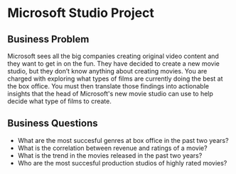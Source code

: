 # Microsoft Studio Project


## Business Problem

Microsoft sees all the big companies creating original video content and they want to get in on the fun. 
They have decided to create a new movie studio, but they don’t know anything about creating movies. You are charged with exploring what types of films are currently doing the best at the box office. You must then translate those findings into actionable insights that the head of Microsoft's new movie studio can use to help decide what type of films to create.



## Business Questions


* What are the most succesful genres at box office in the past two years?
* What is the correlation between revenue and ratings of a movie?
* What is the trend in the movies released in the past two years?
* Who are the most succesful production studios of highly rated movies?
